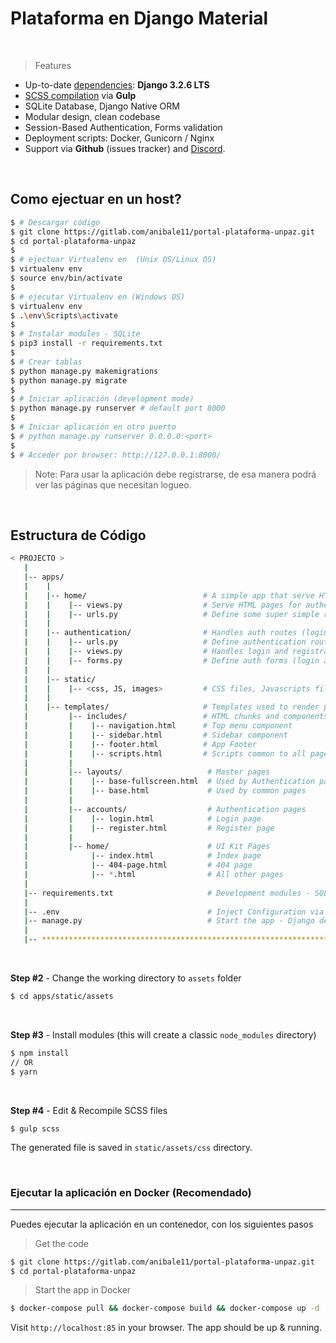 # Plataforma en Django Material


<br />

> Features

- Up-to-date [dependencies](./requirements.txt): **Django 3.2.6 LTS**
- [SCSS compilation](#recompile-css) via **Gulp**
- SQLite Database, Django Native ORM
- Modular design, clean codebase
- Session-Based Authentication, Forms validation
- Deployment scripts: Docker, Gunicorn / Nginx
- Support via **Github** (issues tracker) and [Discord](https://discord.gg/fZC6hup).


<br />


## Como ejectuar en un host?

```bash
$ # Descargar código
$ git clone https://gitlab.com/anibale11/portal-plataforma-unpaz.git
$ cd portal-plataforma-unpaz
$
$ # ejectuar Virtualenv en  (Unix OS/Linux OS)
$ virtualenv env
$ source env/bin/activate
$
$ # ejecutar Virtualenv en (Windows OS)
$ virtualenv env
$ .\env\Scripts\activate
$
$ # Instalar modules - SQLite
$ pip3 install -r requirements.txt
$
$ # Crear tablas
$ python manage.py makemigrations
$ python manage.py migrate
$
$ # Iniciar aplicación (development mode)
$ python manage.py runserver # default port 8000
$
$ # Iniciar aplicación en otro puerto
$ # python manage.py runserver 0.0.0.0:<port>
$
$ # Acceder por browser: http://127.0.0.1:8000/
```

> Note: Para usar la aplicación debe registrarse, de esa manera podrá ver las páginas que necesitan logueo.

<br />

## Estructura de Código


```bash
< PROJECTO >
   |
   |-- apps/
   |    |
   |    |-- home/                          # A simple app that serve HTML files
   |    |    |-- views.py                  # Serve HTML pages for authenticated users
   |    |    |-- urls.py                   # Define some super simple routes  
   |    |
   |    |-- authentication/                # Handles auth routes (login and register)
   |    |    |-- urls.py                   # Define authentication routes  
   |    |    |-- views.py                  # Handles login and registration  
   |    |    |-- forms.py                  # Define auth forms (login and register)
   |    |
   |    |-- static/
   |    |    |-- <css, JS, images>         # CSS files, Javascripts files
   |    |
   |    |-- templates/                     # Templates used to render pages
   |         |-- includes/                 # HTML chunks and components
   |         |    |-- navigation.html      # Top menu component
   |         |    |-- sidebar.html         # Sidebar component
   |         |    |-- footer.html          # App Footer
   |         |    |-- scripts.html         # Scripts common to all pages
   |         |
   |         |-- layouts/                   # Master pages
   |         |    |-- base-fullscreen.html  # Used by Authentication pages
   |         |    |-- base.html             # Used by common pages
   |         |
   |         |-- accounts/                  # Authentication pages
   |         |    |-- login.html            # Login page
   |         |    |-- register.html         # Register page
   |         |
   |         |-- home/                      # UI Kit Pages
   |              |-- index.html            # Index page
   |              |-- 404-page.html         # 404 page
   |              |-- *.html                # All other pages
   |
   |-- requirements.txt                     # Development modules - SQLite storage
   |
   |-- .env                                 # Inject Configuration via Environment
   |-- manage.py                            # Start the app - Django default start script
   |
   |-- ************************************************************************
```

<br />



**Step #2** - Change the working directory to `assets` folder

```bash
$ cd apps/static/assets
```

<br />

**Step #3** - Install modules (this will create a classic `node_modules` directory)

```bash
$ npm install
// OR
$ yarn
```

<br />

**Step #4** - Edit & Recompile SCSS files

```bash
$ gulp scss
```

The generated file is saved in `static/assets/css` directory.

<br />


### Ejecutar la aplicación en Docker (Recomendado)
---

Puedes ejecutar la aplicación en un contenedor, con los siguientes pasos  

> Get the code

```bash
$ git clone https://gitlab.com/anibale11/portal-plataforma-unpaz.git
$ cd portal-plataforma-unpaz
```

> Start the app in Docker

```bash
$ docker-compose pull && docker-compose build && docker-compose up -d
```

Visit `http://localhost:85` in your browser. The app should be up & running.
